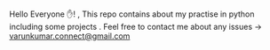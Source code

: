 Hello Everyone ✋! ,
This repo contains about my practise in python including some projects .
Feel free to contact me about any issues  -> varunkumar.connect@gmail.com
